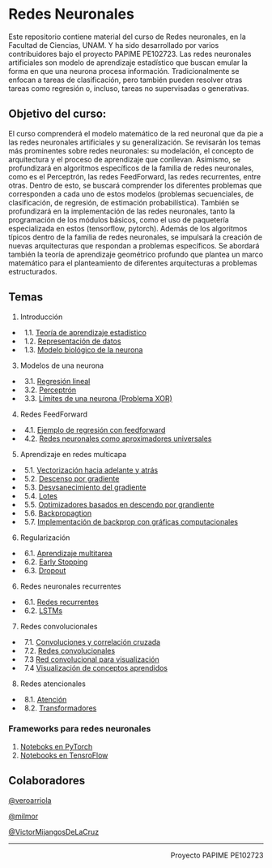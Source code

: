 # Redes Neuronales

Este repositorio contiene material del curso de Redes neuronales, en la Facultad de Ciencias, UNAM. Y ha sido desarrollado por varios contribuidores bajo el proyecto PAPIME PE102723.
Las redes neuronales artificiales son modelo de aprendizaje estadístico que buscan emular la forma en que una neurona procesa información. Tradicionalmente se enfocan a tareas de clasificación, pero también pueden resolver otras tareas como regresión o, incluso, tareas no supervisadas o generativas.

## Objetivo del curso: 
El curso comprenderá el modelo matemático de la red neuronal que da pie a las redes neuronales artificiales y su generalización. Se revisarán los temas más prominentes sobre redes neuronales: su modelación, el concepto de arquitectura y el proceso de aprendizaje que conllevan.
Asimismo, se profundizará en algoritmos específicos de la familia de redes neuronales, como es el Perceptrón, las redes FeedForward, las redes recurrentes, entre otras. Dentro de esto, se buscará comprender los diferentes problemas que corresponden a cada uno de estos modelos (problemas secuenciales, de clasificación, de regresión, de estimación probabilística).
También se profundizará en la implementación de las redes neuronales, tanto la programación de los módulos básicos, como el uso de paquetería especializada en estos (tensorflow, pytorch).
Además de los algoritmos típicos dentro de la familia de redes neuronales, se impulsará la creación de nuevas arquitecturas que respondan a problemas específicos. Se abordará también la teoría de aprendizaje geométrico profundo que plantea un marco matemático para el planteamiento de diferentes arquitecturas a problemas estructurados.

## Temas

1. Introducción
- &nbsp; 1.1. [Teoría de aprendizaje estadístico](https://victormijangosdelacruz.github.io/Redes-Neuronales/html/Introduccion/00AprendizajeMaquina.html)
- &nbsp; 1.2. [Representación de datos](https://victormijangosdelacruz.github.io/Redes-Neuronales/html/Introduccion/01RepresentacionDatos.html)
- &nbsp; 1.3. [Modelo biológico de la neurona](https://github.com/VictorMijangosDeLaCruz/Redes_Neuronales/blob/main/Notebooks/00%20Modelo%20de%20Hudgkin-Huxley)
3. Modelos de una neurona
- &nbsp; 3.1. [Regresión lineal](https://victormijangosdelacruz.github.io/Redes-Neuronales/html/neuronas/02Linear_regression.html)
- &nbsp; 3.2. [Perceptrón](https://victormijangosdelacruz.github.io/Redes-Neuronales/html/neuronas/03Perceptron.html)
- &nbsp; 3.3. [Límites de una neurona (Problema XOR)](https://victormijangosdelacruz.github.io/Redes-Neuronales/html/neuronas/04SolucionXOR.html)
4. Redes FeedForward
- &nbsp; 4.1. [Ejemplo de regresión con feedforward](https://victormijangosdelacruz.github.io/Redes-Neuronales/html/ffw/01FFWRegression.html)
- &nbsp; 4.2. [Redes neuronales como aproximadores universales](https://victormijangosdelacruz.github.io/Redes-Neuronales/html/ffw/02AproximadorUniversal.html)
5. Aprendizaje en redes multicapa
- &nbsp; 5.1. [Vectorización hacia adelante y atrás](https://victormijangosdelacruz.github.io/Redes-Neuronales/html/aprendizaje/01Vectorizacion.html)
- &nbsp; 5.2. [Descenso por gradiente](https://victormijangosdelacruz.github.io/Redes-Neuronales/html/aprendizaje/02GD.html)
- &nbsp; 5.3. [Desvsanecimiento del gradiente](https://victormijangosdelacruz.github.io/Redes-Neuronales/html/aprendizaje/03Desvanecimiento.html)
- &nbsp; 5.4. [Lotes](https://victormijangosdelacruz.github.io/Redes-Neuronales/html/aprendizaje/04Batches.html)
- &nbsp; 5.5. [Optimizadores basados en descendo por grandiente](https://victormijangosdelacruz.github.io/Redes-Neuronales/html/aprendizaje/05Optimizadores.html)
- &nbsp; 5.6. [Backpropagtion](https://victormijangosdelacruz.github.io/Redes-Neuronales/html/aprendizaje/06Backprop.html)
- &nbsp; 5.7. [Implementación de backprop con gráficas computacionales](https://victormijangosdelacruz.github.io/Redes-Neuronales/html/aprendizaje/07BackPropGraph.html)
6. Regularización
  - &nbsp; 6.1. [Aprendizaje multitarea](https://victormijangosdelacruz.github.io/Redes-Neuronales/html/regularizacion/01Multitarea.html)
  - &nbsp; 6.2. [Early Stopping](https://victormijangosdelacruz.github.io/Redes-Neuronales/html/regularizacion/02EarlyStopping.html)
  - &nbsp; 6.3. [Dropout](https://victormijangosdelacruz.github.io/Redes-Neuronales/html/regularizacion/03Dropout.html)
6. Redes neuronales recurrentes
- &nbsp; 6.1. [Redes recurrentes](https://victormijangosdelacruz.github.io/Redes-Neuronales/html/rnn/01RNN.html)
- &nbsp; 6.2. [LSTMs](https://victormijangosdelacruz.github.io/Redes-Neuronales/html/rnn/02LSTM.html)
7. Redes convolucionales
- &nbsp; 7.1. [Convoluciones y correlación cruzada](https://victormijangosdelacruz.github.io/Redes-Neuronales/html/conv/01Convolucion.html)
- &nbsp; 7.2. [Redes convolucionales](https://victormijangosdelacruz.github.io/Redes-Neuronales/html/conv/02ConvolutionalNetworks.html)
- &nbsp; 7.3  [Red convolucional para visualización](https://github.com/VictorMijangosDeLaCruz/Redes-Neuronales/blob/main/Notebooks/09%20Convolucionales/Red%20convolucional%20para%20visualizaci%C3%B3n.ipynb)
- &nbsp; 7.4  [Visualización de conceptos aprendidos](https://github.com/VictorMijangosDeLaCruz/Redes-Neuronales/blob/main/Notebooks/09%20Convolucionales/Visualizaci%C3%B3n.ipynb)
8. Redes atencionales
- &nbsp; 8.1. [Atención](https://victormijangosdelacruz.github.io/Redes-Neuronales/html/att/01Attention.html)
- &nbsp; 8.2. [Transformadores](https://victormijangosdelacruz.github.io/Redes-Neuronales/html/att/02Transfomer.html)

### Frameworks para redes neuronales
  1. [Noteboks en PyTorch](https://github.com/VictorMijangosDeLaCruz/Redes-Neuronales/tree/main/Notebooks/Torch)
  2. [Notebooks en TensroFlow](https://github.com/VictorMijangosDeLaCruz/Redes-Neuronales/tree/main/Notebooks/tensorflow)

## Colaboradores

[@veroarriola](https://github.com/veroarriola)

[@milmor](https://github.com/milmor)

[@VictorMijangosDeLaCruz](https://github.com/VictorMijangosDeLaCruz)


---------------------------------------------------------------------------------
<div style="text-align: right">Proyecto PAPIME PE102723</div>
